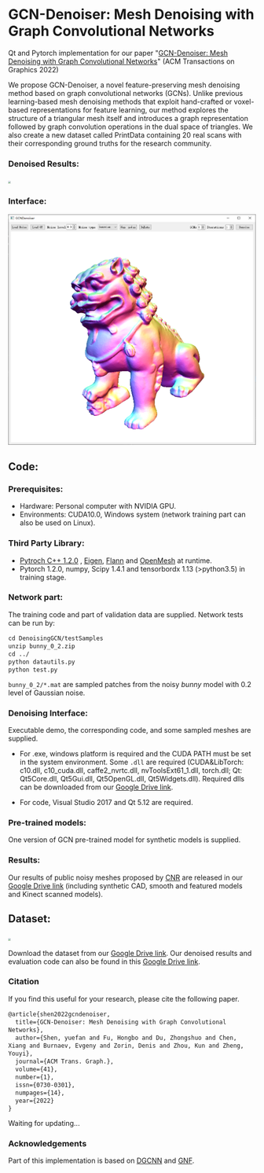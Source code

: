 # GCN-Denoiser: Mesh Denoising with Graph Convolutional Networks
Qt and Pytorch implementation for our paper "[GCN-Denoiser: Mesh Denoising with Graph Convolutional Networks](http://www.youyizheng.net/docs/gcn-denoiser.pdf)" (ACM Transactions on Graphics 2022)

We propose GCN-Denoiser, a novel feature-preserving mesh denoising method based on graph convolutional networks (GCNs). Unlike previous learning-based mesh denoising methods that exploit hand-crafted or voxel-based representations for feature learning, our method explores the structure of a triangular mesh itself and introduces a graph representation followed by graph convolution operations in the dual space of triangles. We also create a new dataset called PrintData containing 20 real scans with their corresponding ground truths for the research community.

### Denoised Results:

<img src="/imgs/result.png" style="zoom:30%;" />

### Interface:

<img src="/imgs/interface.png" style="zoom:60%;" />

## Code:

### Prerequisites:

- Hardware: Personal computer with NVIDIA GPU.
- Environments: CUDA10.0, Windows system (network training part can also be used on Linux).

### Third Party Library:

- [Pytroch C++ 1.2.0](https://pytorch.org/) , [Eigen](http://eigen.tuxfamily.org/index.php?title=Main_Page), [Flann](https://github.com/mariusmuja/flann) and [OpenMesh](https://www.graphics.rwth-aachen.de/software/openmesh/) at runtime.
- Pytorch 1.2.0, numpy, Scipy 1.4.1 and tensorbordx 1.13 (\>python3.5) in training stage.

### Network part:

The training code and part of validation data are supplied. Network tests can be run by:

```
cd DenoisingGCN/testSamples
unzip bunny_0_2.zip
cd ../
python datautils.py
python test.py
```

`bunny_0_2/*.mat` are sampled patches from the noisy *bunny* model with 0.2 level of Gaussian noise.

### Denoising Interface:

Executable demo, the corresponding code, and some sampled meshes are supplied.

- For .exe, windows platform is required and the CUDA PATH must be set in the system environment. Some `.dll` are required (CUDA&LibTorch: c10.dll, c10_cuda.dll, caffe2_nvrtc.dll, nvToolsExt61_1.dll, torch.dll; Qt: Qt5Core.dll, Qt5Gui.dll, Qt5OpenGL.dll, Qt5Widgets.dll). Required dlls can be downloaded from our [Google Drive link](https://drive.google.com/drive/folders/1jnTPCkqxmrVj3QuFd8t-aNEUa2A7rLVZ?usp=sharing).

- For code, Visual Studio 2017 and Qt 5.12 are required.

### Pre-trained models:

One version of GCN pre-trained model for synthetic models is supplied.

### Results:

Our results of public noisy meshes proposed by [CNR](https://wang-ps.github.io/denoising.html) are released in our [Google Drive link](https://drive.google.com/drive/folders/15loCxIpkiH_xM45he2_DlNe3QQZY8wN0?usp=sharing) (including synthetic CAD, smooth and featured models and Kinect scanned models).

## Dataset:

<img src="/imgs/printeddataset.png" style="zoom:30%;" />

Download the dataset from our [Google Drive link](https://drive.google.com/file/d/1x561-v3z1j0q_1qHYG0Fja1W-sqjhYpC/view?usp=sharing). Our denoised results and evaluation code can also be found in this [Google Drive link](https://drive.google.com/file/d/1Z35-OUftHZYZFM_fQC5uAUBQSQ2vl_6H/view?usp=sharing).

### Citation

If you find this useful for your research, please cite the following paper.

```
@article{shen2022gcndenoiser,
  title={GCN-Denoiser: Mesh Denoising with Graph Convolutional Networks},
  author={Shen, yuefan and Fu, Hongbo and Du, Zhongshuo and Chen, Xiang and Burnaev, Evgeny and Zorin, Denis and Zhou, Kun and Zheng, Youyi},
  journal={ACM Trans. Graph.},
  volume={41},
  number={1},
  issn={0730-0301},
  numpages={14},
  year={2022}
}
```

Waiting for updating...

### Acknowledgements

Part of this implementation is based on [DGCNN](https://github.com/WangYueFt/dgcnn) and [GNF](https://github.com/bldeng/GuidedDenoising).
